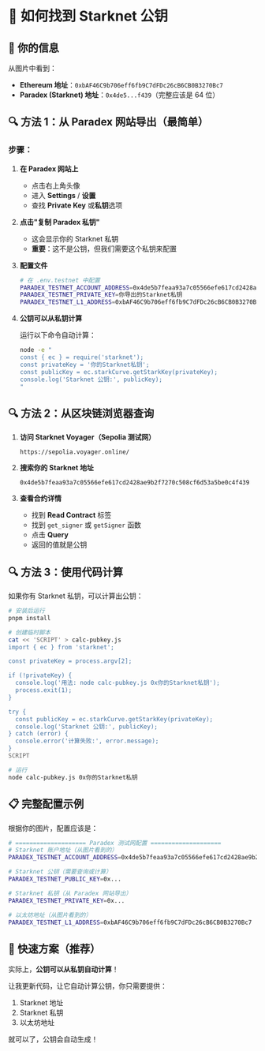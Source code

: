 # 📖 如何找到 Starknet 公钥

## 🎯 你的信息

从图片中看到：

- **Ethereum 地址**：`0xbAF46C9b706eff6fb9C7dFDc26cB6CB0B3270Bc7`
- **Paradex (Starknet) 地址**：`0x4de5...f439`（完整应该是 64 位）

## 🔍 方法 1：从 Paradex 网站导出（最简单）

### 步骤：

1. **在 Paradex 网站上**
   - 点击右上角头像
   - 进入 **Settings** / **设置**
   - 查找 **Private Key** 或**私钥**选项

2. **点击"复制 Paradex 私钥"**
   - 这会显示你的 Starknet 私钥
   - **重要**：这不是公钥，但我们需要这个私钥来配置

3. **配置文件**

   ```bash
   # 在 .env.testnet 中配置
   PARADEX_TESTNET_ACCOUNT_ADDRESS=0x4de5b7feaa93a7c05566efe617cd2428ae9b2f7270c508cf6d53a5be0c4f439
   PARADEX_TESTNET_PRIVATE_KEY=你导出的Starknet私钥
   PARADEX_TESTNET_L1_ADDRESS=0xbAF46C9b706eff6fb9C7dFDc26cB6CB0B3270Bc7
   ```

4. **公钥可以从私钥计算**

   运行以下命令自动计算：

   ```bash
   node -e "
   const { ec } = require('starknet');
   const privateKey = '你的Starknet私钥';
   const publicKey = ec.starkCurve.getStarkKey(privateKey);
   console.log('Starknet 公钥:', publicKey);
   "
   ```

## 🔍 方法 2：从区块链浏览器查询

1. **访问 Starknet Voyager（Sepolia 测试网）**

   ```
   https://sepolia.voyager.online/
   ```

2. **搜索你的 Starknet 地址**

   ```
   0x4de5b7feaa93a7c05566efe617cd2428ae9b2f7270c508cf6d53a5be0c4f439
   ```

3. **查看合约详情**
   - 找到 **Read Contract** 标签
   - 找到 `get_signer` 或 `getSigner` 函数
   - 点击 **Query**
   - 返回的值就是公钥

## 🔍 方法 3：使用代码计算

如果你有 Starknet 私钥，可以计算出公钥：

```bash
# 安装后运行
pnpm install

# 创建临时脚本
cat << 'SCRIPT' > calc-pubkey.js
import { ec } from 'starknet';

const privateKey = process.argv[2];

if (!privateKey) {
  console.log('用法: node calc-pubkey.js 0x你的Starknet私钥');
  process.exit(1);
}

try {
  const publicKey = ec.starkCurve.getStarkKey(privateKey);
  console.log('Starknet 公钥:', publicKey);
} catch (error) {
  console.error('计算失败:', error.message);
}
SCRIPT

# 运行
node calc-pubkey.js 0x你的Starknet私钥
```

## 📋 完整配置示例

根据你的图片，配置应该是：

```bash
# ==================== Paradex 测试网配置 ====================
# Starknet 账户地址（从图片看到的）
PARADEX_TESTNET_ACCOUNT_ADDRESS=0x4de5b7feaa93a7c05566efe617cd2428ae9b2f7270c508cf6d53a5be0c4f439

# Starknet 公钥（需要查询或计算）
PARADEX_TESTNET_PUBLIC_KEY=0x...

# Starknet 私钥（从 Paradex 网站导出）
PARADEX_TESTNET_PRIVATE_KEY=0x...

# 以太坊地址（从图片看到的）
PARADEX_TESTNET_L1_ADDRESS=0xbAF46C9b706eff6fb9C7dFDc26cB6CB0B3270Bc7
```

## 🚀 快速方案（推荐）

实际上，**公钥可以从私钥自动计算**！

让我更新代码，让它自动计算公钥，你只需要提供：

1. Starknet 地址
2. Starknet 私钥
3. 以太坊地址

就可以了，公钥会自动生成！
